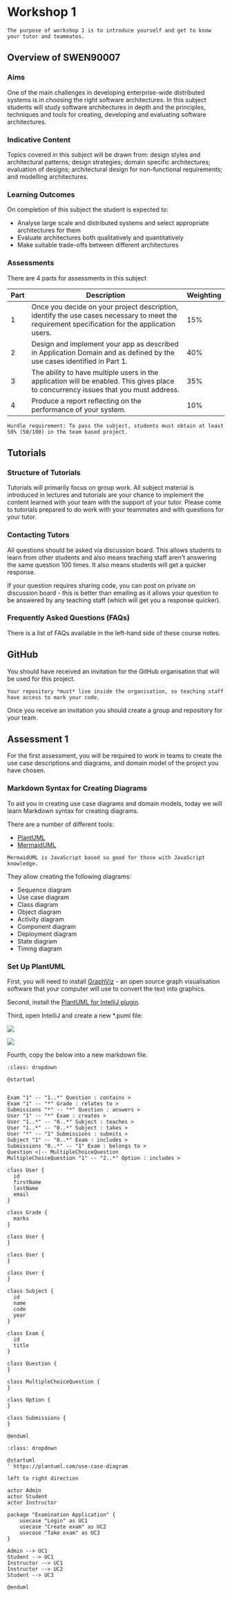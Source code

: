 # Workshop 1

```{note}
The purpose of workshop 1 is to introduce yourself and get to know your tutor and teammates.
```

## Overview of SWEN90007

### Aims

One of the main challenges in developing enterprise-wide distributed systems is in choosing the right software 
architectures. In this subject students will study software architectures in depth and the principles, techniques 
and tools for creating, developing and evaluating software architectures.

### Indicative Content

Topics covered in this subject will be drawn from: design styles and architectural patterns; design strategies; 
domain specific architectures; evaluation of designs; architectural design for non-functional requirements; and 
modelling architectures.

### Learning Outcomes

On completion of this subject the student is expected to:
- Analyse large scale and distributed systems and select appropriate architectures for them
- Evaluate architectures both qualitatively and quantitatively
- Make suitable trade-offs between different architectures

### Assessments

There are 4 parts for assessments in this subject

| Part | Description                                                                                                                                    | Weighting |
|------|------------------------------------------------------------------------------------------------------------------------------------------------|-----------|
| 1    | Once you decide on your project description, identify the use cases necessary to meet the requirement specification for the application users. | 15%       |
| 2    | Design and implement your app as described in Application Domain and as defined by the use cases identified in Part 1.                         | 40%       |
| 3    | The ability to have multiple users in the application will be enabled. This gives place to concurrency issues that you must address.           | 35%       |
| 4    | Produce a report reflecting on the performance of your system.                                                                                 | 10%       |

```{warning}
Hurdle requirement: To pass the subject, students must obtain at least 50% (50/100) in the team based project.
```

## Tutorials

### Structure of Tutorials

Tutorials will primarily focus on group work. All subject material is introduced in lectures and tutorials are your 
chance to implement the content learned with your team with the support of your tutor. Please come to tutorials 
prepared to do work with your teammates and with questions for your tutor.

### Contacting Tutors
  
All questions should be asked via discussion board. This allows students to learn from other students and also means 
teaching staff aren't answering the same question 100 times. It also means students will get a quicker response.

If your question requires sharing code, you can post on private on discussion board - this is better than emailing 
as it allows your question to be answered by any teaching staff (which will get you a response quicker).

### Frequently Asked Questions (FAQs)

There is a list of FAQs available in the left-hand side of these course notes.

## GitHub

You should have received an invitation for the GitHub organisation that will be used for this project. 

```{note}
Your repository *must* live inside the organisation, so teaching staff have access to mark your code. 
```

Once you receive an invitation you should create a group and repository for your team.

## Assessment 1

For the first assessment, you will be required to work in teams to create the use case descriptions and diagrams, 
and domain model of the project you have chosen.

### Markdown Syntax for Creating Diagrams

To aid you in creating use case diagrams and domain models, today we will learn Markdown syntax for
creating diagrams.

There are a number of different tools:

- [PlantUML](https://plantuml.com)
- [MermaidUML](https://mermaid-js.github.io/mermaid/#/)

```{tip}
MermaidUML is JavaScript based so good for those with JavaScript knowledge.
```

They allow creating the following diagrams:

- Sequence diagram
- Use case diagram
- Class diagram
- Object diagram
- Activity diagram
- Component diagram
- Deployment diagram
- State diagram
- Timing diagram

### Set Up PlantUML

First, you will need to install [GraphViz](https://graphviz.org) - an open source graph visualisation software 
that your computer will use to convert the text into graphics.

Second, install the [PlantUML for IntelliJ plugin](https://plugins.jetbrains.com/plugin/7017-plantuml-integration).

Third, open IntelliJ and create a new *.puml file:

![](resources/new_file.png)

![](resources/puml.png)

Fourth, copy the below into a new markdown file.

```{admonition} Domain Model *.puml File
:class: dropdown

@startuml


Exam "1" -- "1..*" Question : contains >
Exam "1" -- "*" Grade : relates to >
Submissions "*" -- "*" Question : answers >
User "1" -- "*" Exam : creates >
User "1..*" -- "0..*" Subject : teaches >
User "1..*" -- "0..*" Subject : takes >
User "*" -- "1" Submissions : submits >
Subject "1" -- "0..*" Exam : includes >
Submissions "0..*" -- "1" Exam : belongs to >
Question <|-- MultipleChoiceQuestion
MultipleChoiceQuestion "1" -- "2..*" Option : includes >

class User {
  id
  firstName
  lastName
  email
}

class Grade {
  marks
}

class User {
}

class User {
}

class User {
}

class Subject {
  id
  name
  code
  year
}

class Exam {
  id
  title
}

class Question {
}

class MultipleChoiceQuestion {
}

class Option {
}

class Submissions {
}

@enduml
```

```{admonition} Use Cases Diagram *.puml File
:class: dropdown

@startuml
' https://plantuml.com/use-case-diagram

left to right direction

actor Admin
actor Student
actor Instructor

package "Examination Application" {
    usecase "Login" as UC1
    usecase "Create exam" as UC2
    usecase "Take exam" as UC3
}

Admin --> UC1
Student --> UC1
Instructor --> UC1
Instructor --> UC2
Student --> UC3

@enduml
```
